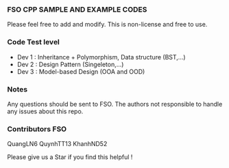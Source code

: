### FSO CPP SAMPLE AND EXAMPLE CODES

Please feel free to add and modify. This is non-license and free to use.

### Code Test level

* Dev 1 : Inheritance + Polymorphism, Data structure (BST,...)
* Dev 2 : Design Pattern (Singeleton,...)
* Dev 3 : Model-based Design (OOA and OOD)

### Notes

Any questions should be sent to FSO. The authors not responsible to handle any issues about this repo.

### Contributors FSO

QuangLN6
QuynhTT13
KhanhND52

Please give us a Star if you find this helpful !
